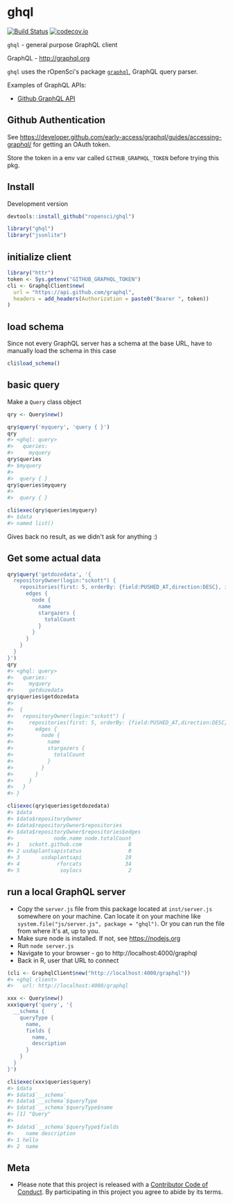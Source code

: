 ghql
====



[![Build Status](https://travis-ci.org/ropensci/ghql.svg?branch=master)](https://travis-ci.org/ropensci/ghql)
[![codecov.io](https://codecov.io/github/ropensci/ghql/coverage.svg?branch=master)](https://codecov.io/github/ropensci/ghql?branch=master)

`ghql` - general purpose GraphQL client

GraphQL - <http://graphql.org>

`ghql` uses the rOpenSci's package [`graphql`](https://github.com/ropensci/graphql/), GraphQL query parser.

Examples of GraphQL APIs:

* [Github GraphQL API](https://developer.github.com/early-access/graphql/)

## Github Authentication

See <https://developer.github.com/early-access/graphql/guides/accessing-graphql/> for getting an OAuth token.

Store the token in a env var called `GITHUB_GRAPHQL_TOKEN`
before trying this pkg.

## Install

Development version


```r
devtools::install_github("ropensci/ghql")
```


```r
library("ghql")
library("jsonlite")
```

## initialize client


```r
library("httr")
token <- Sys.getenv("GITHUB_GRAPHQL_TOKEN")
cli <- GraphqlClient$new(
  url = "https://api.github.com/graphql",
  headers = add_headers(Authorization = paste0("Bearer ", token))
)
```

## load schema

Since not every GraphQL server has a schema at the base URL, have to manually
load the schema in this case


```r
cli$load_schema()
```


## basic query

Make a `Query` class object


```r
qry <- Query$new()
```


```r
qry$query('myquery', 'query { }')
qry
#> <ghql: query>
#>   queries:
#>     myquery
qry$queries
#> $myquery
#>  
#>  query { }
qry$queries$myquery
#>  
#>  query { }
```


```r
cli$exec(qry$queries$myquery)
#> $data
#> named list()
```

Gives back no result, as we didn't ask for anything :)


## Get some actual data


```r
qry$query('getdozedata', '{
  repositoryOwner(login:"sckott") {
    repositories(first: 5, orderBy: {field:PUSHED_AT,direction:DESC}, isFork:false) {
      edges {
        node {
          name
          stargazers {
            totalCount
          }
        }
      }
    }
  }
}')
qry
#> <ghql: query>
#>   queries:
#>     myquery    
#>     getdozedata
qry$queries$getdozedata
#>  
#>  {
#>   repositoryOwner(login:"sckott") {
#>     repositories(first: 5, orderBy: {field:PUSHED_AT,direction:DESC}, isFork:false) {
#>       edges {
#>         node {
#>           name
#>           stargazers {
#>             totalCount
#>           }
#>         }
#>       }
#>     }
#>   }
#> }
```


```r
cli$exec(qry$queries$getdozedata)
#> $data
#> $data$repositoryOwner
#> $data$repositoryOwner$repositories
#> $data$repositoryOwner$repositories$edges
#>             node.name node.totalCount
#> 1   sckott.github.com               8
#> 2 usdaplantsapistatus               0
#> 3       usdaplantsapi              19
#> 4            rforcats              34
#> 5             soylocs               2
```

## run a local GraphQL server

* Copy the `server.js` file from this package located at `inst/server.js` somewhere on your machine. Can locate it on your machine like `system.file("js/server.js", package = "ghql")`. Or you can run the file from where it's at, up to you.
* Make sure node is installed. If not, see <https://nodejs.org>
* Run `node server.js`
* Navigate to your browser - go to http://localhost:4000/graphql
* Back in R, user that URL to connect


```r
(cli <- GraphqlClient$new("http://localhost:4000/graphql"))
#> <ghql client>
#>   url: http://localhost:4000/graphql
```


```r
xxx <- Query$new()
xxx$query('query', '{
  __schema {
    queryType {
      name, 
      fields {
        name,
        description
      }
    }
  }
}')
```



```r
cli$exec(xxx$queries$query)
#> $data
#> $data$`__schema`
#> $data$`__schema`$queryType
#> $data$`__schema`$queryType$name
#> [1] "Query"
#> 
#> $data$`__schema`$queryType$fields
#>    name description
#> 1 hello            
#> 2  name 
```

## Meta

* Please note that this project is released with a [Contributor Code of Conduct](CODE_OF_CONDUCT.md). By participating in this project you agree to abide by its terms.
